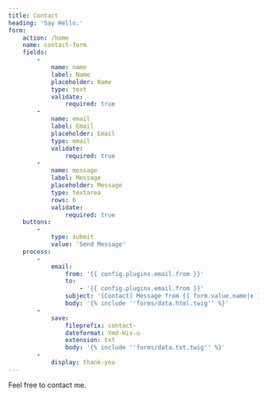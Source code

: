 ```yaml
---
title: Contact
heading: 'Say Hello.'
form:
    action: /home
    name: contact-form
    fields:
        -
            name: name
            label: Name
            placeholder: Name
            type: text
            validate:
                required: true
        -
            name: email
            label: Email
            placeholder: Email
            type: email
            validate:
                required: true
        -
            name: message
            label: Message
            placeholder: Message
            type: textarea
            rows: 6
            validate:
                required: true
    buttons:
        -
            type: submit
            value: 'Send Message'
    process:
        -
            email:
                from: '{{ config.plugins.email.from }}'
                to:
                    - '{{ config.plugins.email.from }}'
                subject: '[Contact] Message from {{ form.value.name|e }}'
                body: '{% include ''forms/data.html.twig'' %}'
        -
            save:
                fileprefix: contact-
                dateformat: Ymd-His-u
                extension: txt
                body: '{% include ''forms/data.txt.twig'' %}'
        -
            display: thank-you
---
```


Feel free to contact me.